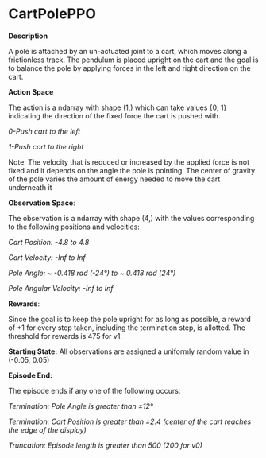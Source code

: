 # CartPolePPO

**Description**

A pole is attached by an un-actuated joint to a cart, which moves along a frictionless track. The pendulum is placed upright on the cart and the goal is to balance the pole by applying forces in the left and right direction on the cart.

**Action Space**

The action is a ndarray with shape (1,) which can take values {0, 1} indicating the direction of the fixed force the cart is pushed with.

*0-Push cart to the left*

*1-Push cart to the right*

Note: The velocity that is reduced or increased by the applied force is not fixed and it depends on the angle the pole is pointing. The center of gravity of the pole varies the amount of energy needed to move the cart underneath it

**Observation Space**:

The observation is a ndarray with shape (4,) with the values corresponding to the following positions and velocities:

*Cart Position: -4.8 to 4.8*

*Cart Velocity: -Inf to Inf*

*Pole Angle: ~ -0.418 rad (-24°) to ~ 0.418 rad (24°)*

*Pole Angular Velocity: -Inf to Inf*


**Rewards**:

Since the goal is to keep the pole upright for as long as possible, a reward of +1 for every step taken, including the termination step, is allotted. The threshold for rewards is 475 for v1.

**Starting State:**
All observations are assigned a uniformly random value in (-0.05, 0.05)

**Episode End:**

The episode ends if any one of the following occurs:

*Termination: Pole Angle is greater than ±12°*

*Termination: Cart Position is greater than ±2.4 (center of the cart reaches the edge of the display)*

*Truncation: Episode length is greater than 500 (200 for v0)*
